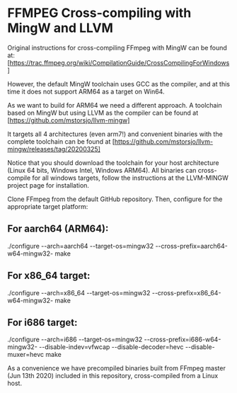 # FFMPEG Cross-compiling with MingW and LLVM

Original instructions for cross-compiling FFmpeg with MingW can be found at:
[https://trac.ffmpeg.org/wiki/CompilationGuide/CrossCompilingForWindows]

However, the default MingW toolchain uses GCC as the compiler, and at this time it does not support ARM64 as a target on Win64. 

As we want to build for ARM64 we need a different approach. A toolchain based on MingW but using LLVM as the compiler can be found at
[https://github.com/mstorsjo/llvm-mingw]

It targets all 4 architectures (even arm7!) and convenient binaries with the complete toolchain can be found at
[https://github.com/mstorsjo/llvm-mingw/releases/tag/20200325]

Notice that you should download the toolchain for your host architecture (Linux 64 bits, Windows Intel, Windows ARM64). All binaries can cross-compile for all windows targets, follow the instructions at the LLVM-MINGW project page for installation.

Clone FFmpeg from the default GitHub repository. Then, configure for the appropriate target platform:

## For aarch64 (ARM64):

./configure --arch=aarch64 --target-os=mingw32 --cross-prefix=aarch64-w64-mingw32-
make

## For x86_64 target:

./configure --arch=x86_64 --target-os=mingw32 --cross-prefix=x86_64-w64-mingw32-
make

## For i686 target:

./configure --arch=i686 --target-os=mingw32 --cross-prefix=i686-w64-mingw32- --disable-indev=vfwcap --disable-decoder=hevc --disable-muxer=hevc
make

As a convenience we have precompiled binaries built from FFmpeg master (Jun 13th 2020) included in this repository, cross-compiled from a Linux host.
